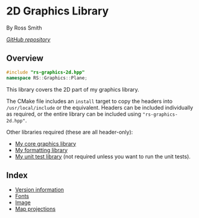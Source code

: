 # 2D Graphics Library

By Ross Smith

_[GitHub repository](https://github.com/CaptainCrowbar/rs-graphics-2d)_

## Overview

```c++
#include "rs-graphics-2d.hpp"
namespace RS::Graphics::Plane;
```

This library covers the 2D part of my graphics library.

The CMake file includes an `install` target to copy the headers into
`/usr/local/include` or the equivalent. Headers can be included individually
as required, or the entire library can be included using
`"rs-graphics-2d.hpp"`.

Other libraries required (these are all header-only):

* [My core graphics library](https://github.com/CaptainCrowbar/rs-graphics-core)
* [My formatting library](https://github.com/CaptainCrowbar/rs-format)
* [My unit test library](https://github.com/CaptainCrowbar/rs-unit-test)
  (not required unless you want to run the unit tests).

## Index

* [Version information](version.html)
* [Fonts](font.html)
* [Image](image.html)
* [Map projections](projection.html)
